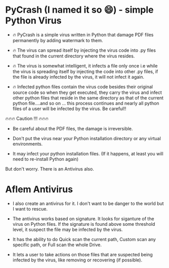 # PyCrash (I named it so 😄) - simple Python Virus

- 🔥 PyCrash is a simple virus written in Python that damage PDF files permanently
  by adding watermark to them.

- 🔥 The virus can spread itself by injecting the virus code into .py files that
  found in the current directory where the virus resides.

- 🔥 The virus is somewhat intelligent, it infects a file only once i.e while the virus
  is spreading itself by injecting the code into other .py files, if the file is already
  infected by the virus, it will not infect it again.

- 🔥 Infected python files contain the virus code besides their original source code so when
  they get executed, they carry the virus and infect other python files that reside in the
  same directory as that of the current python file....and so on ... this process continues
  and nearly all python files of a user will be infected by the virus. Be careful!!



🔥🔥🔥 Caution !!! 🔥🔥🔥



- Be careful about the PDF files, the damage is irreversible.

- Don't put the virus near your Python installation directory or any virtual environments.

- It may infect your python installation files. (If it happens, at least you will need to re-install Python again)


But don't worry. There is an Antivirus also.

# Aflem Antivirus 

- I also create an antivirus for it. I don't want to be danger to the world but I want to rescue.

- The antivirus works based on signature. It looks for siganture of the virus
  on Python files. If the signature is found above some threshold level, it suspect
  the file may be infected by the virus.

- It has the ability to do Quick scan the current path, Custom scan any specific path,
  or Full scan the whole Drive.

- It lets a user to take actions on those files that are suspected being infected by
  the virus, like removing or recovering (if possible).
